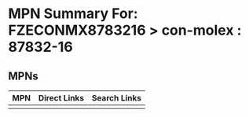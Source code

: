 



# MPN Summary For: FZECONMX8783216 > con-molex : 87832-16

## MPNs
  

|MPN|Direct Links|Search Links|
| :--- | :--- | :--- |
||||
